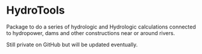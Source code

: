 # HydroTools
Package to do a series of hydrologic and Hydrologic calculations connected to hydropower, dams and other constructions near or around rivers.

Still private on GitHub but will be updated eventually.
